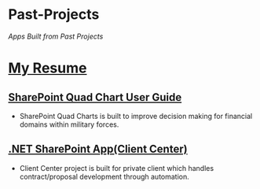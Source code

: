 # Past-Projects
<em>Apps Built from Past Projects</em>

# [My Resume](https://github.com/budostylz/Past-Projects/blob/master/Shaun%20Lewis_Resume(2-29-2020).docx?raw=true)

## [SharePoint Quad Chart User Guide](https://github.com/budostylz/Past-Projects/blob/master/SharePoint%20Quad%20Charts/Quad%20User%20Guide.pptx?raw=true)

* SharePoint Quad Charts is built to improve decision making for financial domains within military forces.

## [.NET SharePoint App(Client Center)](https://github.com/budostylz/Past-Projects/tree/master/CCPProject)

* Client Center project is built for private client which handles contract/proposal development through automation.



